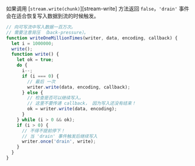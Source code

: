 <!-- YAML
added: v0.9.4
-->

如果调用 [`stream.write(chunk)`][stream-write] 方法返回 `false`，`'drain'` 事件会在适合恢复写入数据到流的时候触发。

```js
// 向可写流中写入数据一百万次。
// 需要注意背压 （back-pressure）。
function writeOneMillionTimes(writer, data, encoding, callback) {
  let i = 1000000;
  write();
  function write() {
    let ok = true;
    do {
      i--;
      if (i === 0) {
        // 最后 一次
        writer.write(data, encoding, callback);
      } else {
        // 检查是否可以继续写入。 
        // 这里不要传递 callback， 因为写入还没有结束！ 
        ok = writer.write(data, encoding);
      }
    } while (i > 0 && ok);
    if (i > 0) {
      // 不得不提前停下！
      // 当 'drain' 事件触发后继续写入  
      writer.once('drain', write);
    }
  }
}
```


